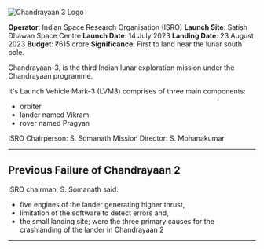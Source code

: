 ![Chandrayaan 3 Logo](https://upload.wikimedia.org/wikipedia/commons/7/7f/Chandrayaan-3_logo.png)

**Operator**: Indian Space Research Organisation (ISRO)
**Launch Site**: Satish Dhawan Space Centre
**Launch Date**: 14 July 2023
**Landing Date**: 23 August 2023
**Budget**: ₹615 crore
**Significance**: First to land near the lunar south pole.

Chandrayaan-3, is the third Indian lunar exploration mission under the Chandrayaan programme. 

It's Launch Vehicle Mark-3 (LVM3) comprises of three main components: 
- orbiter 
- lander named Vikram 
- rover named Pragyan 

ISRO Chairperson: S. Somanath 
Mission Director: S. Mohanakumar 

***
## Previous Failure of Chandrayaan 2

ISRO chairman, S. Somanath said:
- five engines of the lander generating higher thrust, 
- limitation of the software to detect errors and,
- the small landing site;
were the three primary causes for the crashlanding of the lander in Chandrayaan 2

***
